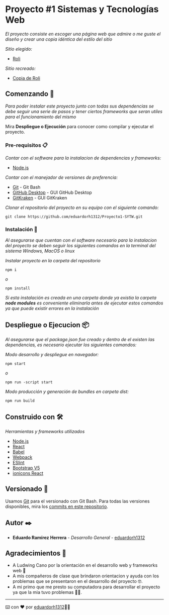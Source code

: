 # Proyecto #1 Sistemas y Tecnologías Web

_El proyecto consiste en escoger una página web que admire o me guste el diseño y crear una copia idéntica del estilo del sitio_

_Sitio elegido:_

* [Roli](https://roli.com/)

_Sitio recreado:_

* [Copia de Roli](http://stw-uvg.site:3168/)

## Comenzando 🚀

_Para poder instalar este proyecto junto con todas sus dependencias se debe seguir una serie de pasos y tener ciertos frameworks que seran utiles para el funcionamiento del mismo_

Mira **Despliegue o Ejecución** para conocer como compilar y ejecutar el proyecto.


### Pre-requisitos 📋

_Contar con el software para la instalacion de dependencias y frameworks:_

* [Node.js](https://nodejs.org/es/)

_Contar con el manejador de versiones de preferencia:_

* [Git](https://git-scm.com/) - Git Bash
* [GitHub Desktop](https://desktop.github.com/) - GUI GitHub Desktop
* [GitKraken](https://desktop.github.com/) - GUI GitKraken

_Clonar el repositorio del proyecto en su equipo con el siguiente comando:_

```
git clone https://github.com/eduardorh1312/Proyecto1-SYTW.git
```

### Instalación 🔧

_Al asegurarse que cuentan con el software necesario para la instalacion del proyecto se deben seguir los siguientes comandos en la terminal del sistema Windows, MacOS o linux_

_Instalar proyecto en la carpeta del repositorio_

```
npm i
```

_o_

```
npm install
```

_Si esta instalación es creada en una carpeta donde ya existia la carpeta **node modules** es conveniente eliminarla antes de ejecutar estos comandos ya que puede existir errores en la instalación_


## Despliegue o Ejecucion 📦

_Al asegurarse que el package.json fue creado y dentro de el existen las dependencias, es necesario ejecutar los siguientes comandos:_

_Modo desarrollo y despliegue en navegador:_

```
npm start
```
_o_

```
npm run -script start
```

_Modo producción y generación de bundles en carpeta dist:_

```
npm run build
```

## Construido con 🛠️

_Herramientas y frameworks utilizados_

* [Node.js](https://nodejs.org/es/)
* [React](https://es.reactjs.org/)
* [Babel](https://babeljs.io/)
* [Webpack](https://webpack.js.org/)
* [ESlint](https://eslint.org/)
* [Bootstrap V5](https://getbootstrap.com/docs/5.0/getting-started/introduction/)
* [ionicons React](https://react-ionicons.netlify.app/)


## Versionado 📌

Usamos [Git](https://git-scm.com/) para el versionado con Git Bash. Para todas las versiones disponibles, mira los [commits en este repositorio](https://github.com/eduardorh1312/Proyecto1-SYTW/commits/main).

## Autor ✒️


* **Eduardo Ramírez Herrera** - *Desarrollo General* - [eduardorh1312](https://github.com/eduardorh1312) 

## Agradecimientos 🎁

* A Ludwing Cano por la orientación en el desarrollo web y frameworks web 📢
* A mis compañeros de clase que brindaron orientacion y ayuda con los problemas que se presentaron en el desarrollo del proyecto 🤓. 
* A mi primo que me presto su computadora para desarrollar el proyecto ya que la mia tuvo problemas 👨‍💻.

---
⌨️ con ❤️ por [eduardorh1312](https://github.com/eduardorh1312)👨‍💻
